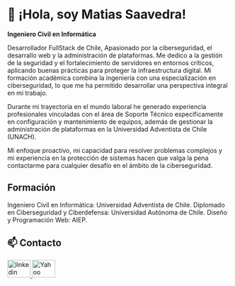 # 👋 ¡Hola, soy Matias Saavedra!

**Ingeniero Civil en Informática**

Desarrollador FullStack de Chile, Apasionado por la ciberseguridad, el desarrallo web y la administración de plataformas. Me dedico a la gestión de la seguridad y el fortalecimiento de servidores en entornos críticos, aplicando buenas prácticas para proteger la infraestructura digital.
Mi formación académica combina la ingeniería con una especialización en ciberseguridad, lo que me ha permitido desarrollar una perspectiva integral en mi trabajo.

Durante mi trayectoria en el mundo laboral he generado experiencia profesionales vinculadas con el área de Soporte Técnico específicamente en configuración y mantenimiento de equipos, además de gestionar la administración de plataformas en la Universidad Adventista de Chile (UNACH).

Mi enfoque proactivo, mi capacidad para resolver problemas complejos y mi experiencia en la protección de sistemas hacen que valga la pena contactarme para cualquier desafío en el ámbito de la ciberseguridad.

## Formación

Ingeniero Civil en Informática: Universidad Adventista de Chile.
Diplomado en Ciberseguridad y Ciberdefensa: Universidad Autónoma de Chile.
Diseño y Programación Web: AIEP.

## 📫 Contacto
<div align="left">
  <a href="https://www.linkedin.com/in/matias-saavedra-gajardo-18b660184" target="_blank">
    <img src="https://raw.githubusercontent.com/maurodesouza/profile-readme-generator/master/src/assets/icons/social/linkedin/default.svg" width="52" height="40" alt="linkedin logo" />
  </a>
  <a href="mailto:mati_jav@yahoo.es" target="_blank">
    <img src="https://www.svgrepo.com/show/6464/yahoo-logo.svg" width="52" height="40" alt="Yahoo Logo"/>
  </a>
</div>

